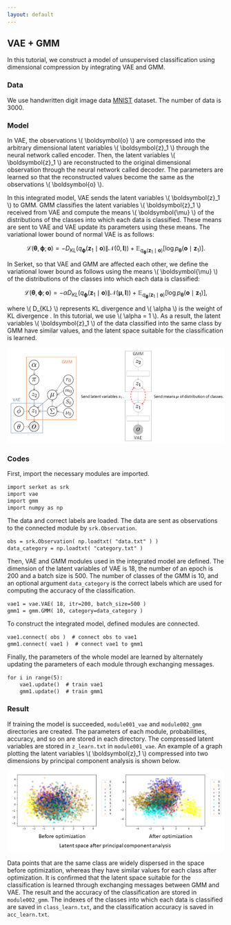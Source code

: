 ```yaml
---
layout: default
---
```

## VAE + GMM
In this tutorial, we construct a model of unsupervised classification using dimensional compression by integrating VAE and GMM.

### Data
We use handwritten digit image data [MNIST](http://yann.lecun.com/exdb/mnist/) dataset.
The number of data is 3000.

### Model
<!--
VAEでは，観測 \\( \boldsymbol{o} \\) がエンコーダーにあたるニューラルネットを通して任意の次元の潜在変数 \\( \boldsymbol{z}_1 \\) に圧縮される．
そして，潜在変数 \\( \boldsymbol{z}_1 \\) がデコーダーにあたるニューラルネットを通して元の次元に復元され，その値と観測 \\( \boldsymbol{o} \\) 同じになるように学習される．
VAEは，このようにして圧縮された潜在変数 \\( \boldsymbol{z}_1 \\) をGMMへ送信する．
GMMは，VAEから送られてきた潜在変数 \\( \boldsymbol{z}_1 \\) を分類し，分類されたクラスの平均 \\( \boldsymbol{\mu} \\) をVAEへ送信する．
通常VAEの変分下限は次式で表される．
-->

In VAE, the observations \\( \boldsymbol{o} \\) are compressed into the arbitrary dimensional latent variables \\( \boldsymbol{z}_1 \\) through the neural network called encoder.
Then, the latent variables \\( \boldsymbol{z}_1 \\) are reconstructed to the original dimensional observation through the neural network called decoder.  The parameters are learned so that the reconstructed values become the same as the observations \\( \boldsymbol{o} \\). 

In this integrated model, VAE sends the latent variables \\( \boldsymbol{z}_1 \\) to GMM.
GMM classifies the latent variables \\( \boldsymbol{z}_1 \\) received from VAE and compute the means \\( \boldsymbol{\mu} \\) of the distributions of the classes into which each data is classified. 
These means are sent to VAE and VAE update its parameters using these means.
The variational lower bound of normal VAE is as follows: 

$$
\mathcal{L}( \boldsymbol{\theta}, \boldsymbol{\phi}; \boldsymbol{o} ) = -D_{KL} ( q_{ \boldsymbol{\phi} }( \boldsymbol{z}_1 \mid \boldsymbol{o} ) \| \mathcal{N} ( 0, \boldsymbol{I} ) ) + \mathbb{E}_{ q_{ \boldsymbol{\phi} }( \boldsymbol{z}_1 \mid  \boldsymbol{o} ) } [ \log{ p_{ \boldsymbol{\theta} } ( \boldsymbol{o} \mid \boldsymbol{z}_1 ) } ]. 
$$

<!--
Serketでは，GMMでの分類の影響を受けるため，データが分類されたクラスの平均 \\( \mu \\) を用いて変分下限を以下のように定義する．
-->

In Serket, so that VAE and GMM are affected each other, we define the variational lower bound as follows using the means \\( \boldsymbol{\mu} \\) of the distributions of the classes into which each data is classified: 

$$
\mathcal{L}( \boldsymbol{\theta}, \boldsymbol{\phi}; \boldsymbol{o} ) = - \alpha D_{KL} ( q_{ \boldsymbol{\phi} } ( \boldsymbol{z}_1 \mid \boldsymbol{o} ) \| \mathcal{N} ( \boldsymbol{\mu}, \boldsymbol{I} ) ) + \mathbb{E}_{ q_{ \boldsymbol{\phi} } ( \boldsymbol{z}_1 \mid \boldsymbol{o} ) } [ \log{ p_{ \boldsymbol{\theta} } ( \boldsymbol{o} \mid \boldsymbol{z}_1 ) } ], 
$$

<!--
ただし， \\( D_{KL} \\) はKLダイバージェンスを表しており，\\( \alpha \\) はKLダイバージェンスの重みである.
これにより，GMMによって同じクラスに分類されたデータの潜在変数 \\( \boldsymbol{z}_1 \\) は似た値を持つこととなり，分類に適した潜在空間が学習される．
-->

where \\( D_{KL} \\) represents KL divergence and \\( \alpha \\) is the weight of KL divergence .
In this tutorial, we use \\( \alpha = 1 \\).
As a result, the latent variables \\( \boldsymbol{z}_1 \\) of the data classified into the same class by GMM have similar values, and the latent space suitable for the classification is learned.

<div align="center">
<img src="img/vae-gmm/vae-gmm.png" width="750px">
</div>

### Codes
First, import the necessary modules are imported.

```
import serket as srk
import vae
import gmm
import numpy as np
```

The data and correct labels are loaded.
The data are sent as observations to the connected module by `srk.Observation`.

```
obs = srk.Observation( np.loadtxt( "data.txt" ) )
data_category = np.loadtxt( "category.txt" )
```

Then, VAE and GMM modules used in the integrated model are defined. 
The dimension of the latent variables of VAE is 18, the number of an epoch is 200 and a batch size is 500. 
The number of classes of the GMM is 10, and an optional argument `data_category` is the correct labels which are used for computing the accuracy of the classification. 

```
vae1 = vae.VAE( 18, itr=200, batch_size=500 )
gmm1 = gmm.GMM( 10, category=data_category )
```

To construct the integrated model, defined modules are connected.

```
vae1.connect( obs )  # connect obs to vae1
gmm1.connect( vae1 )  # connect vae1 to gmm1
```

Finally, the parameters of the whole model are learned by alternately updating the parameters of each module through exchanging messages.

```
for i in range(5):
    vae1.update()  # train vae1
    gmm1.update()  # train gmm1
```

### Result
If training the model is succeeded, `module001_vae` and `module002_gmm` directories are created.
The parameters of each module, probabilities, accuracy, and so on are stored in each directory.
The compressed latent variables are stored in `z_learn.txt` in `module001_vae`.
An example of a graph plotting the latent variables \\( \boldsymbol{z}_1 \\) compressed into two dimensions by principal component analysis is shown below.

<div align="center">
<img src="img/vae-gmm/pca.png" width="600px">
</div>

Data points that are the same class are widely dispersed in the space before optimization, whereas they have similar values for each class after optimization.
It is confirmed that the latent space suitable for the classification is learned through exchanging messages between GMM and VAE.
The result and the accuracy of the classification are stored in `module002_gmm`.
The indexes of the classes into which each data is classified are saved in `class_learn.txt`, and the classification accuracy is saved in `acc_learn.txt`.
